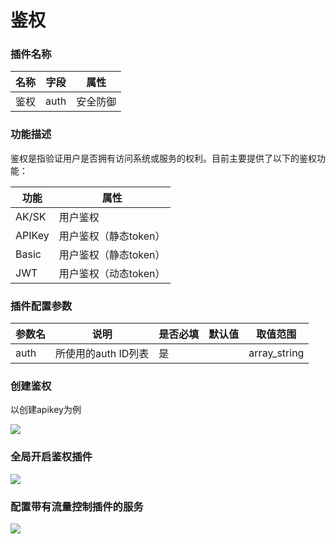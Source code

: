 # 鉴权
### 插件名称

| 名称 | 字段 | 属性     |
| ---- | ---- | -------- |
| 鉴权 | auth | 安全防御 |

### 功能描述

鉴权是指验证用户是否拥有访问系统或服务的权利。目前主要提供了以下的鉴权功能：

| 功能   | 属性                  |
| ------ | --------------------- |
| AK/SK  | 用户鉴权              |
| APIKey | 用户鉴权（静态token） |
| Basic  | 用户鉴权（静态token） |
| JWT    | 用户鉴权（动态token） |

### 插件配置参数


| 参数名 | 说明                | 是否必填 | 默认值 | 取值范围     |
| ------ | ------------------- | -------- | ------ | ------------ |
| auth   | 所使用的auth ID列表 | 是       |        | array_string |

### 创建鉴权

以创建apikey为例

![](http://data.eolinker.com/course/lfnDFti05655f10873ca1958aa0d2cac103b814fbe87531.gif)

### 全局开启鉴权插件

![](http://data.eolinker.com/course/FK9eh3Qfc381df86fa7b5433d27c74420bb465c36d23b17.gif)

### 配置带有流量控制插件的服务

![](http://data.eolinker.com/course/5CJgIBF8f2a1d5f799e0bcebbc9b1d277934e9f60271586.gif)
